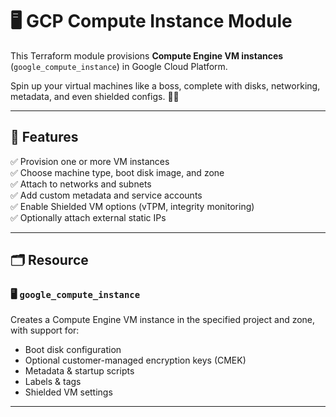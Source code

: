 # 🖥️ GCP Compute Instance Module

This Terraform module provisions **Compute Engine VM instances** (`google_compute_instance`) in Google Cloud Platform.

Spin up your virtual machines like a boss, complete with disks, networking, metadata, and even shielded configs. 🧰✨

---

## 🚀 Features

✅ Provision one or more VM instances  
✅ Choose machine type, boot disk image, and zone  
✅ Attach to networks and subnets  
✅ Add custom metadata and service accounts  
✅ Enable Shielded VM options (vTPM, integrity monitoring)  
✅ Optionally attach external static IPs

---

## 🗂️ Resource

### 🖥️ `google_compute_instance`
Creates a Compute Engine VM instance in the specified project and zone, with support for:
- Boot disk configuration
- Optional customer-managed encryption keys (CMEK)
- Metadata & startup scripts
- Labels & tags
- Shielded VM settings

---